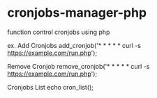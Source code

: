 # cronjobs-manager-php
function control cronjobs using php

ex.
Add Cronjobs 
add_cronjob('* * * * * curl -s https://example.com/run.php');

Remove Cronjob
remove_cronjob('* * * * * curl -s https://example.com/run.php');

Cronjobs List
echo cron_list();

